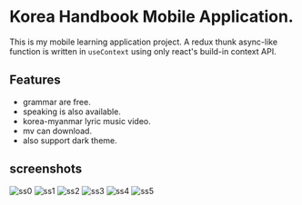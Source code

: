 # Korea Handbook Mobile Application.

This is my mobile learning application project.
A redux thunk async-like function is written in `useContext` using only react's build-in context API.

## Features
 - grammar are free.
 - speaking is also available.
 - korea-myanmar lyric music video.
 - mv can download.
 - also support dark theme.

## screenshots
![ss0](./_doc/screenshot/ss0.jpg)
![ss1](./_doc/screenshot/ss1.jpg)
![ss2](./_doc/screenshot/ss2.jpg)
![ss3](./_doc/screenshot/ss3.jpg)
![ss4](./_doc/screenshot/ss4.jpg)
![ss5](./_doc/screenshot/ss5.jpg)
